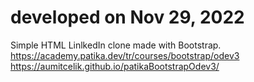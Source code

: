 # developed on Nov 29, 2022
Simple HTML LinlkedIn clone made with Bootstrap.  
https://academy.patika.dev/tr/courses/bootstrap/odev3
https://aumitcelik.github.io/patikaBootstrapOdev3/  